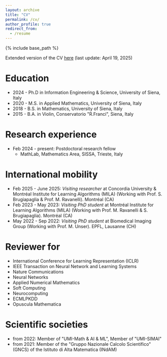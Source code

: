 ```yaml
---
layout: archive
title: "CV"
permalink: /cv/
author_profile: true
redirect_from:
  - /resume
---
```


{% include base_path %}

Extended version of the CV <a href="/files/Giuseppe_Alessio_DInverno_CV.pdf" target="_blank">here</a> (last update: April 19, 2025)



Education
======
* 2024 - Ph.D in Information Engineering & Science, University of Siena, Italy
* 2020 - M.S. in Applied Mathematics, University of Siena, Italy 
* 2018 - B.S. in Mathematics, University of Siena, Italy
* 2015 - B.A. in Violin, Conservatorio "R.Franci", Siena, Italy 

Research experience
=====
* Feb 2024 - present: Postdoctoral research fellow
  * MathLab, Mathematics Area, SISSA, Trieste, Italy

  
International mobility
=====
* Feb 2025 - June 2025: <em>Visiting researcher</em> at Concordia University & Montréal Institute for Learning Algorithms (MILA) (Working with Prof. S. Brugiapaglia & Prof. M. Ravanelli). Montréal (CA)
* Feb 2023 - May 2023: <em>Visiting PhD student</em> at Montréal Institute for Learning Algorithms (MILA) (Working with Prof. M. Ravanelli & S. Brugiapaglia). Montréal (CA)
* May 2022 - Sep 2022: <em>Visiting PhD student</em> at Biomedical Imaging Group (Working with Prof. M. Unser). EPFL, Lausanne (CH)


<!-- continua a modificare

Project participations
=====
* <em>"RETURN - multi-Risk sciEnce for resilienT commUnities undeR a changiNg climate"</em> project, MUR-PNRR  Extended Partnership PE3 on Natural Risks Next-Generation EU (Scientific head Antonia Larese)

* Research Unit <em>“Vector- and Tensor-Valued Surface PDEs” (FOR 3013)</em>, German Research Foundation DFG (PI Axel Voigt)

* <em>"NEMESIS - NumErical MEthods for the SImulation of the impact of extreme hazards on
Structures and landscape"</em> project, University of Padua (PI Antonia Larese)

* <em>"HYDROSEM: Fluvial and tidal meanders of the Venetian-Po plain: from hydrodynamics to stratigraphy”</em> project (Progetto di Eccellenza CARIPARO 2017, PI Massimiliano Ghinassi)

* UniPD-SID-2016 project <em>“Approximation and discretization of PDEs on Manifolds for Environmental Modeling”</em>, University of Padua (PI Mario Putti)

Awards and fellowships
=====
* 2020: Nomination from the Doctoral School of Mathematical Sciences (University of Padua) to the national prize “con.Science”

* 2018: Grant for a (6 months) period abroad from “Fondazione Ing. Aldo Gini”

* 2014: <em>ERASMUS+ Programme</em> scholarship for a (1 semester) period abroad -->

Reviewer for
=====
* International Conference for Learning Representation (ICLR)
* IEEE Transaction on Neural Network and Learning Systems
* Nature Communications
* Neural Networks
* Applied Numerical Mathematics
* Soft Computing
* Neurocomputing
* ECMLPKDD
* Opuscula Mathematica


Scientific societies
=====
* from 2022: Member of "UMI-Math & AI & ML", Member of "UMI-SIMAI"
* from 2021: Member of the "Gruppo Nazionale Calcolo Scientifico" (GNCS) of the Istituto di Alta Matematica (INdAM)
